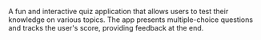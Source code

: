 A fun and interactive quiz application that allows users to test their knowledge on various topics.
The app presents multiple-choice questions and tracks the user's score, providing feedback at the end.
